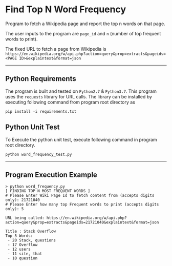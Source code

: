# Find Top N Word Frequency

Program to fetch a Wikipedia page and report the top n words on that page.

The user inputs to the program are `page_id` and `n` (number of top frequent words to print).

The fixed URL to fetch a page from Wikipedia is
`https://en.wikipedia.org/w/api.php?action=query&prop=extracts&pageids=<PAGE
ID>&explaintext&format=json`

---

## Python Requirements

The program is built and tested on `Python2.7` & `Python3.7`. This program uses the `requests` library for URL calls. The library can be installed by executing following command from program root directory as
```
pip install -i requirements.txt
```

## Python Unit Test

To Execute the python unit test, execute following command in program root directory.
```
python word_frequency_test.py
```

---

## Program Execution Example

```
> python word_frequency.py
[ FINDING TOP N MOST FREQUENT WORDS ]
# Please Enter Wiki Page Id to fetch content from (accepts digits only): 21721040
# Please Enter how many top Frequent words to print (accepts digits only): 5

URL being called: https://en.wikipedia.org/w/api.php?action=query&prop=extracts&pageids=21721040&explaintext&format=json

Title : Stack Overflow
Top 5 Words:
 - 20 Stack, questions
 - 17 Overflow
 - 12 users
 - 11 site, that
 - 10 question

```